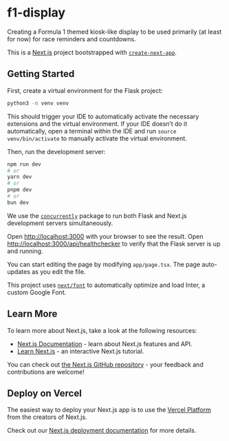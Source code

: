 # f1-display
Creating a Formula 1 themed kiosk-like display to be used primarily (at least for now) for race reminders and countdowns.

This is a [Next.js](https://nextjs.org/) project bootstrapped with [`create-next-app`](https://github.com/vercel/next.js/tree/canary/packages/create-next-app).

## Getting Started
First, create a virtual environment for the Flask project:
```bash
python3 -m venv venv
```
This should trigger your IDE to automatically activate the necessary extensions and the virtual environment. If your IDE doesn’t do it automatically, open a terminal within the IDE and run `source venv/bin/activate` to manually activate the virtual environment.

Then, run the development server:

```bash
npm run dev
# or
yarn dev
# or
pnpm dev
# or
bun dev
```

We use the [`concurrently`](https://www.npmjs.com/package/concurrently) package to run both Flask and Next.js development servers simultaneously. 


Open [http://localhost:3000](http://localhost:3000) with your browser to see the result.
Open [http://localhost:3000/api/healthchecker](http://localhost:3000/api/healthchecker) to verify that the Flask server is up and running.

You can start editing the page by modifying `app/page.tsx`. The page auto-updates as you edit the file.

This project uses [`next/font`](https://nextjs.org/docs/basic-features/font-optimization) to automatically optimize and load Inter, a custom Google Font.

## Learn More

To learn more about Next.js, take a look at the following resources:

- [Next.js Documentation](https://nextjs.org/docs) - learn about Next.js features and API.
- [Learn Next.js](https://nextjs.org/learn) - an interactive Next.js tutorial.

You can check out [the Next.js GitHub repository](https://github.com/vercel/next.js/) - your feedback and contributions are welcome!

## Deploy on Vercel

The easiest way to deploy your Next.js app is to use the [Vercel Platform](https://vercel.com/new?utm_medium=default-template&filter=next.js&utm_source=create-next-app&utm_campaign=create-next-app-readme) from the creators of Next.js.

Check out our [Next.js deployment documentation](https://nextjs.org/docs/deployment) for more details.
